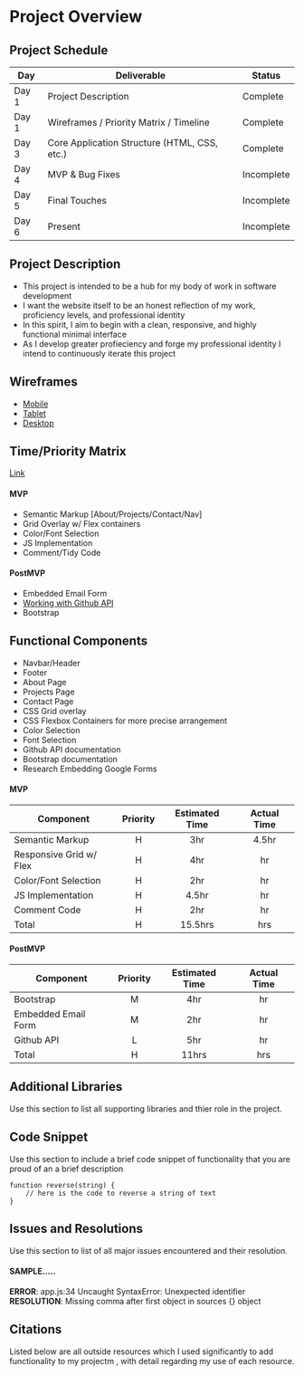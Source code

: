 # Project Overview

## Project Schedule

|  Day | Deliverable | Status
|---|---| ---|
|Day 1| Project Description | Complete
|Day 1| Wireframes / Priority Matrix / Timeline | Complete
|Day 3| Core Application Structure (HTML, CSS, etc.) | Complete
|Day 4| MVP & Bug Fixes | Incomplete
|Day 5| Final Touches | Incomplete
|Day 6| Present | Incomplete

## Project Description

- This project is intended to be a hub for my body of work in software development
- I want the website itself to be an honest reflection of my work, proficiency levels, and professional identity
- In this spirit, I aim to begin with a clean, responsive, and highly functional minimal interface
- As I develop greater profieciency and forge my professional identity I intend to continuously iterate this project

## Wireframes
   
- [Mobile]()
- [Tablet]()
- [Desktop](https://imgur.com/a/IuWd48i)

## Time/Priority Matrix 

[Link](https://imgur.com/a/mVlvl1l)

#### MVP

- Semantic Markup [About/Projects/Contact/Nav]
- Grid Overlay w/ Flex containers
- Color/Font Selection
- JS Implementation
- Comment/Tidy Code

#### PostMVP 

- Embedded Email Form
- [Working with Github API](https://www.loginradius.com/blog/async/github-api/)
- Bootstrap

## Functional Components

- Navbar/Header
- Footer
- About Page
- Projects Page
- Contact Page
- CSS Grid overlay
- CSS Flexbox Containers for more precise arrangement
- Color Selection
- Font Selection
- Github API documentation
- Bootstrap documentation
- Research Embedding Google Forms

#### MVP
| Component | Priority | Estimated Time | Actual Time |
| --- | :---: |  :---: | :---: | 
| Semantic Markup | H | 3hr | 4.5hr |
| Responsive Grid w/ Flex | H | 4hr | hr |
| Color/Font Selection | H | 2hr | hr |  
| JS Implementation| H | 4.5hr|  hr | 
| Comment Code| H | 2hr | hr|
| Total | H | 15.5hrs| hrs |

#### PostMVP
| Component | Priority | Estimated Time | Actual Time |
| --- | :---: |  :---: | :---: | 
| Bootstrap | M | 4hr | hr | hr |
| Embedded Email Form | M | 2hr | hr |
| Github API | L | 5hr | hr |
| Total | H | 11hrs| hrs |

## Additional Libraries
 Use this section to list all supporting libraries and thier role in the project. 

## Code Snippet

Use this section to include a brief code snippet of functionality that you are proud of an a brief description  

```
function reverse(string) {
	// here is the code to reverse a string of text
}
```

## Issues and Resolutions
 Use this section to list of all major issues encountered and their resolution.

#### SAMPLE.....
**ERROR**: app.js:34 Uncaught SyntaxError: Unexpected identifier                                
**RESOLUTION**: Missing comma after first object in sources {} object

## Citations

Listed below are all outside resources which I used significantly to add functionality to my projectm , with detail regarding my use of each resource. 

